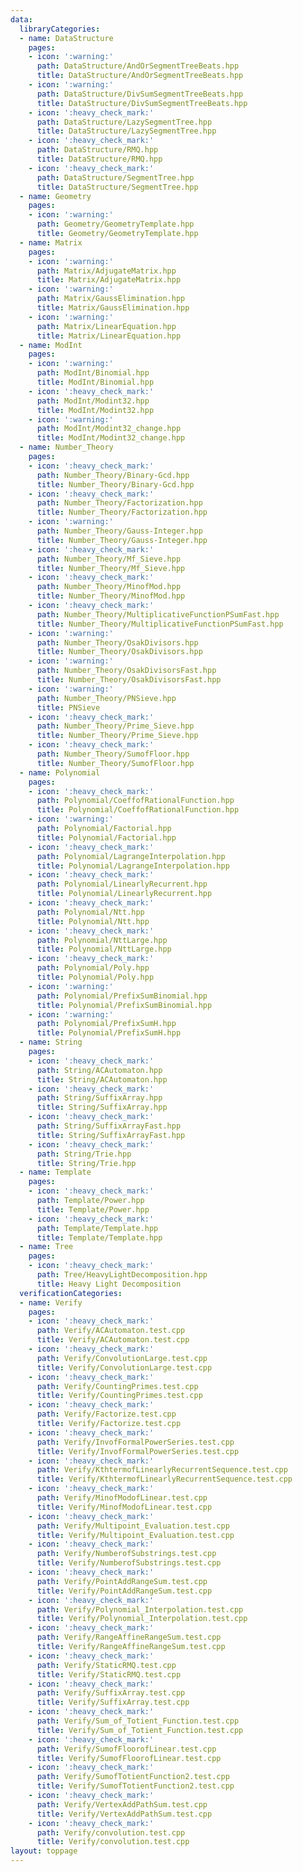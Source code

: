 ```yaml
---
data:
  libraryCategories:
  - name: DataStructure
    pages:
    - icon: ':warning:'
      path: DataStructure/AndOrSegmentTreeBeats.hpp
      title: DataStructure/AndOrSegmentTreeBeats.hpp
    - icon: ':warning:'
      path: DataStructure/DivSumSegmentTreeBeats.hpp
      title: DataStructure/DivSumSegmentTreeBeats.hpp
    - icon: ':heavy_check_mark:'
      path: DataStructure/LazySegmentTree.hpp
      title: DataStructure/LazySegmentTree.hpp
    - icon: ':heavy_check_mark:'
      path: DataStructure/RMQ.hpp
      title: DataStructure/RMQ.hpp
    - icon: ':heavy_check_mark:'
      path: DataStructure/SegmentTree.hpp
      title: DataStructure/SegmentTree.hpp
  - name: Geometry
    pages:
    - icon: ':warning:'
      path: Geometry/GeometryTemplate.hpp
      title: Geometry/GeometryTemplate.hpp
  - name: Matrix
    pages:
    - icon: ':warning:'
      path: Matrix/AdjugateMatrix.hpp
      title: Matrix/AdjugateMatrix.hpp
    - icon: ':warning:'
      path: Matrix/GaussElimination.hpp
      title: Matrix/GaussElimination.hpp
    - icon: ':warning:'
      path: Matrix/LinearEquation.hpp
      title: Matrix/LinearEquation.hpp
  - name: ModInt
    pages:
    - icon: ':warning:'
      path: ModInt/Binomial.hpp
      title: ModInt/Binomial.hpp
    - icon: ':heavy_check_mark:'
      path: ModInt/Modint32.hpp
      title: ModInt/Modint32.hpp
    - icon: ':warning:'
      path: ModInt/Modint32_change.hpp
      title: ModInt/Modint32_change.hpp
  - name: Number_Theory
    pages:
    - icon: ':heavy_check_mark:'
      path: Number_Theory/Binary-Gcd.hpp
      title: Number_Theory/Binary-Gcd.hpp
    - icon: ':heavy_check_mark:'
      path: Number_Theory/Factorization.hpp
      title: Number_Theory/Factorization.hpp
    - icon: ':warning:'
      path: Number_Theory/Gauss-Integer.hpp
      title: Number_Theory/Gauss-Integer.hpp
    - icon: ':heavy_check_mark:'
      path: Number_Theory/Mf_Sieve.hpp
      title: Number_Theory/Mf_Sieve.hpp
    - icon: ':heavy_check_mark:'
      path: Number_Theory/MinofMod.hpp
      title: Number_Theory/MinofMod.hpp
    - icon: ':heavy_check_mark:'
      path: Number_Theory/MultiplicativeFunctionPSumFast.hpp
      title: Number_Theory/MultiplicativeFunctionPSumFast.hpp
    - icon: ':warning:'
      path: Number_Theory/OsakDivisors.hpp
      title: Number_Theory/OsakDivisors.hpp
    - icon: ':warning:'
      path: Number_Theory/OsakDivisorsFast.hpp
      title: Number_Theory/OsakDivisorsFast.hpp
    - icon: ':warning:'
      path: Number_Theory/PNSieve.hpp
      title: PNSieve
    - icon: ':heavy_check_mark:'
      path: Number_Theory/Prime_Sieve.hpp
      title: Number_Theory/Prime_Sieve.hpp
    - icon: ':heavy_check_mark:'
      path: Number_Theory/SumofFloor.hpp
      title: Number_Theory/SumofFloor.hpp
  - name: Polynomial
    pages:
    - icon: ':heavy_check_mark:'
      path: Polynomial/CoeffofRationalFunction.hpp
      title: Polynomial/CoeffofRationalFunction.hpp
    - icon: ':warning:'
      path: Polynomial/Factorial.hpp
      title: Polynomial/Factorial.hpp
    - icon: ':heavy_check_mark:'
      path: Polynomial/LagrangeInterpolation.hpp
      title: Polynomial/LagrangeInterpolation.hpp
    - icon: ':heavy_check_mark:'
      path: Polynomial/LinearlyRecurrent.hpp
      title: Polynomial/LinearlyRecurrent.hpp
    - icon: ':heavy_check_mark:'
      path: Polynomial/Ntt.hpp
      title: Polynomial/Ntt.hpp
    - icon: ':heavy_check_mark:'
      path: Polynomial/NttLarge.hpp
      title: Polynomial/NttLarge.hpp
    - icon: ':heavy_check_mark:'
      path: Polynomial/Poly.hpp
      title: Polynomial/Poly.hpp
    - icon: ':warning:'
      path: Polynomial/PrefixSumBinomial.hpp
      title: Polynomial/PrefixSumBinomial.hpp
    - icon: ':warning:'
      path: Polynomial/PrefixSumH.hpp
      title: Polynomial/PrefixSumH.hpp
  - name: String
    pages:
    - icon: ':heavy_check_mark:'
      path: String/ACAutomaton.hpp
      title: String/ACAutomaton.hpp
    - icon: ':heavy_check_mark:'
      path: String/SuffixArray.hpp
      title: String/SuffixArray.hpp
    - icon: ':heavy_check_mark:'
      path: String/SuffixArrayFast.hpp
      title: String/SuffixArrayFast.hpp
    - icon: ':heavy_check_mark:'
      path: String/Trie.hpp
      title: String/Trie.hpp
  - name: Template
    pages:
    - icon: ':heavy_check_mark:'
      path: Template/Power.hpp
      title: Template/Power.hpp
    - icon: ':heavy_check_mark:'
      path: Template/Template.hpp
      title: Template/Template.hpp
  - name: Tree
    pages:
    - icon: ':heavy_check_mark:'
      path: Tree/HeavyLightDecomposition.hpp
      title: Heavy Light Decomposition
  verificationCategories:
  - name: Verify
    pages:
    - icon: ':heavy_check_mark:'
      path: Verify/ACAutomaton.test.cpp
      title: Verify/ACAutomaton.test.cpp
    - icon: ':heavy_check_mark:'
      path: Verify/ConvolutionLarge.test.cpp
      title: Verify/ConvolutionLarge.test.cpp
    - icon: ':heavy_check_mark:'
      path: Verify/CountingPrimes.test.cpp
      title: Verify/CountingPrimes.test.cpp
    - icon: ':heavy_check_mark:'
      path: Verify/Factorize.test.cpp
      title: Verify/Factorize.test.cpp
    - icon: ':heavy_check_mark:'
      path: Verify/InvofFormalPowerSeries.test.cpp
      title: Verify/InvofFormalPowerSeries.test.cpp
    - icon: ':heavy_check_mark:'
      path: Verify/KthtermofLinearlyRecurrentSequence.test.cpp
      title: Verify/KthtermofLinearlyRecurrentSequence.test.cpp
    - icon: ':heavy_check_mark:'
      path: Verify/MinofModofLinear.test.cpp
      title: Verify/MinofModofLinear.test.cpp
    - icon: ':heavy_check_mark:'
      path: Verify/Multipoint_Evaluation.test.cpp
      title: Verify/Multipoint_Evaluation.test.cpp
    - icon: ':heavy_check_mark:'
      path: Verify/NumberofSubstrings.test.cpp
      title: Verify/NumberofSubstrings.test.cpp
    - icon: ':heavy_check_mark:'
      path: Verify/PointAddRangeSum.test.cpp
      title: Verify/PointAddRangeSum.test.cpp
    - icon: ':heavy_check_mark:'
      path: Verify/Polynomial_Interpolation.test.cpp
      title: Verify/Polynomial_Interpolation.test.cpp
    - icon: ':heavy_check_mark:'
      path: Verify/RangeAffineRangeSum.test.cpp
      title: Verify/RangeAffineRangeSum.test.cpp
    - icon: ':heavy_check_mark:'
      path: Verify/StaticRMQ.test.cpp
      title: Verify/StaticRMQ.test.cpp
    - icon: ':heavy_check_mark:'
      path: Verify/SuffixArray.test.cpp
      title: Verify/SuffixArray.test.cpp
    - icon: ':heavy_check_mark:'
      path: Verify/Sum_of_Totient_Function.test.cpp
      title: Verify/Sum_of_Totient_Function.test.cpp
    - icon: ':heavy_check_mark:'
      path: Verify/SumofFloorofLinear.test.cpp
      title: Verify/SumofFloorofLinear.test.cpp
    - icon: ':heavy_check_mark:'
      path: Verify/SumofTotientFunction2.test.cpp
      title: Verify/SumofTotientFunction2.test.cpp
    - icon: ':heavy_check_mark:'
      path: Verify/VertexAddPathSum.test.cpp
      title: Verify/VertexAddPathSum.test.cpp
    - icon: ':heavy_check_mark:'
      path: Verify/convolution.test.cpp
      title: Verify/convolution.test.cpp
layout: toppage
---
```

